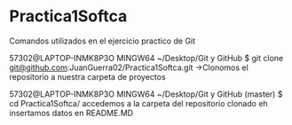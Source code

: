 # Practica1Softca

Comandos utilizados en el ejercicio practico de Git

57302@LAPTOP-INMK8P3O MINGW64 ~/Desktop/Git y GitHub
$ git clone git@github.com:JuanGuerra02/Practica1Softca.git
->Clonomos el repositorio a nuestra carpeta de proyectos


57302@LAPTOP-INMK8P3O MINGW64 ~/Desktop/Git y GitHub (master)
$ cd Practica1Softca/
accedemos a la carpeta del repositorio clonado eh insertamos datos en README.MD

